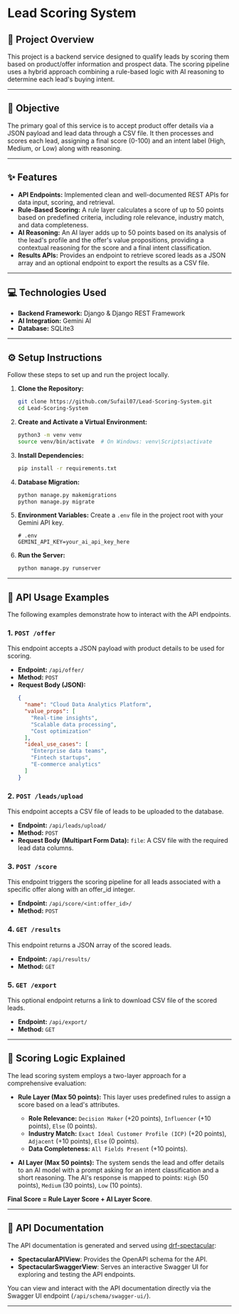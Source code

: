 # Lead Scoring System

## 🚀 Project Overview
This project is a backend service designed to qualify leads by scoring them based on product/offer information and prospect data. The scoring pipeline uses a hybrid approach combining a rule-based logic with AI reasoning to determine each lead's buying intent.

---

## 🎯 Objective

The primary goal of this service is to accept product offer details via a JSON payload and lead data through a CSV file. It then processes and scores each lead, assigning a final score (0-100) and an intent label (High, Medium, or Low) along with reasoning.

---

## ✨ Features

* **API Endpoints:** Implemented clean and well-documented REST APIs for data input, scoring, and retrieval.
* **Rule-Based Scoring:** A rule layer calculates a score of up to 50 points based on predefined criteria, including role relevance, industry match, and data completeness.
* **AI Reasoning:** An AI layer adds up to 50 points based on its analysis of the lead's profile and the offer's value propositions, providing a contextual reasoning for the score and a final intent classification.
* **Results APIs:** Provides an endpoint to retrieve scored leads as a JSON array and an optional endpoint to export the results as a CSV file.

---

## 💻 Technologies Used

* **Backend Framework:** Django & Django REST Framework
* **AI Integration:** Gemini AI
* **Database:** SQLite3 

---

## ⚙️ Setup Instructions

Follow these steps to set up and run the project locally.

1.  **Clone the Repository:**
    ```bash
    git clone https://github.com/Sufail07/Lead-Scoring-System.git
    cd Lead-Scoring-System
    ```
2.  **Create and Activate a Virtual Environment:**
    ```bash
    python3 -m venv venv
    source venv/bin/activate  # On Windows: venv\Scripts\activate
    ```
3.  **Install Dependencies:**
    ```bash
    pip install -r requirements.txt
    ```
4.  **Database Migration:**
    ```bash
    python manage.py makemigrations
    python manage.py migrate
    ```
5.  **Environment Variables:** Create a `.env` file in the project root with your Gemini API key.
    ```
    # .env
    GEMINI_API_KEY=your_ai_api_key_here
    ```
6.  **Run the Server:**
    ```bash
    python manage.py runserver
    ```

---

## 🔗 API Usage Examples

The following examples demonstrate how to interact with the API endpoints.

### **1. `POST /offer`**

This endpoint accepts a JSON payload with product details to be used for scoring.

* **Endpoint:** `/api/offer/`
* **Method:** `POST`
* **Request Body (JSON):**
    ```json
    {
      "name": "Cloud Data Analytics Platform",
      "value_props": [
        "Real-time insights",
        "Scalable data processing",
        "Cost optimization"
      ],
      "ideal_use_cases": [
        "Enterprise data teams",
        "Fintech startups",
        "E-commerce analytics"
      ]
    }
    ```

### **2. `POST /leads/upload`**

This endpoint accepts a CSV file of leads to be uploaded to the database.

* **Endpoint:** `/api/leads/upload/`
* **Method:** `POST`
* **Request Body (Multipart Form Data):**
    `file`: A CSV file with the required lead data columns.

### **3. `POST /score`**

This endpoint triggers the scoring pipeline for all leads associated with a specific offer along with an offer_id integer.

* **Endpoint:** `/api/score/<int:offer_id>/`
* **Method:** `POST`

### **4. `GET /results`**

This endpoint returns a JSON array of the scored leads.

* **Endpoint:** `/api/results/`
* **Method:** `GET`

### **5. `GET /export`**

This optional endpoint returns a link to download CSV file of the scored leads.

* **Endpoint:** `/api/export/`
* **Method:** `GET`

---

## 🧠 Scoring Logic Explained

The lead scoring system employs a two-layer approach for a comprehensive evaluation:

* **Rule Layer (Max 50 points):** This layer uses predefined rules to assign a score based on a lead's attributes.
    * **Role Relevance:** `Decision Maker` (+20 points), `Influencer` (+10 points), `Else` (0 points).
    * **Industry Match:** `Exact Ideal Customer Profile (ICP)` (+20 points), `Adjacent` (+10 points), `Else` (0 points).
    * **Data Completeness:** `All Fields Present` (+10 points).

* **AI Layer (Max 50 points):** The system sends the lead and offer details to an AI model with a prompt asking for an intent classification and a short reasoning. The AI's response is mapped to points: `High` (50 points), `Medium` (30 points), `Low` (10 points).

**Final Score = Rule Layer Score + AI Layer Score**.

---

## 📖 API Documentation

The API documentation is generated and served using [drf-spectacular](https://drf-spectacular.readthedocs.io/):

- **SpectacularAPIView**: Provides the OpenAPI schema for the API.
- **SpectacularSwaggerView**: Serves an interactive Swagger UI for exploring and testing the API endpoints.

You can view and interact with the API documentation directly via the Swagger UI endpoint (`/api/schema/swagger-ui/`).

---
